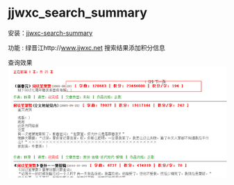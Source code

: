 jjwxc_search_summary
====================

安装：[jjwxc-search-summary](https://greasyfork.org/zh-CN/scripts/4024-jjwxc-search-summary)

功能 : 绿晋江http://www.jjwxc.net 搜索结果添加积分信息

查询效果
![query](query.png)
